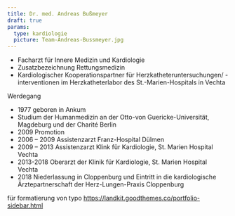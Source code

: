 ```yaml
---
title: Dr. med. Andreas Bußmeyer
draft: true
params:
  type: kardiologie
  picture: Team-Andreas-Bussmeyer.jpg
---
```

- Facharzt für Innere Medizin und Kardiologie
- Zusatzbezeichnung Rettungsmedizin
- Kardiologischer Kooperationspartner für Herzkatheteruntersuchungen/ -interventionen im Herzkatheterlabor des St.-Marien-Hospitals in Vechta


Werdegang
- 1977 geboren in Ankum
- Studium der Humanmedizin an der Otto-von Guericke-Universität, Magdeburg und der Charité Berlin
- 2009 Promotion
- 2006 – 2009 Assistenzarzt Franz-Hospital Dülmen
- 2009 – 2013 Assistenzarzt Klink für Kardiologie, St. Marien Hospital Vechta
- 2013-2018 Oberarzt der Klinik für Kardiologie, St. Marien Hospital Vechta
- 2018 Niederlassung in Cloppenburg und Eintritt in die kardiologische Ärztepartnerschaft der Herz-Lungen-Praxis Cloppenburg

für formatierung von typo https://landkit.goodthemes.co/portfolio-sidebar.html